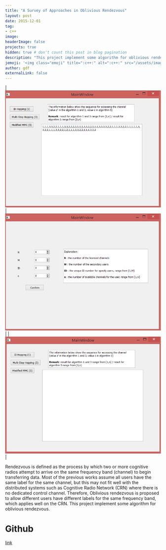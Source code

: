 ```yaml
---
title: "A Survey of Approaches in Oblivious Rendezvous"
layout: post
date: 2015-12-01
tag:
- c++
image:
headerImage: false
projects: true
hidden: true # don't count this post in blog pagination
description: "This project implement some algorithm for oblivious rendezvous"
jemoji: '<img class="emoji" title=":c++:" alt=":c++:" src="/assets/images/icons/c++-icon.png" height="20" width="20" align="absmiddle">'
author: gdf
externalLink: false
---
```


|![image](/assets/images/projects/CRN1.png)|![image](/assets/images/projects/CRN2.png)|
|![image](/assets/images/projects/CRN3.png)|

Rendezvous is defined as the process by which two or more cognitive radios attempt to arrive on the same frequency band (channel) to begin transferring data. Most of the previous works assume all users have the same label for the same channel, but this may not fit well with the distributed systems such as Cognitive Radio Network (CRN) where there is no dedicated control channel. Therefore, Oblivious rendezvous is proposed to allow different users have different labels for the same frequency band, which applies well on the CRN. This project implement some algorithm for oblivious rendezvous.

# Github
[link](https://github.com/frankgu/Oblivious-Rendezvous-apporaches)